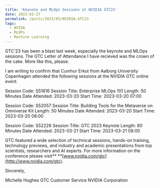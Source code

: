 ```yaml
---
title: 'Keynote and MLOps Sessions at NVIDIA GTC23'
date: 2023-03-27
permalink: /posts/2023/03/NVIDIA-GTC23
tags:
  - NVIDA 
  - MLOPs
  - Machine Learning
---
```

GTC'23 has been a blast last week, especially the keynote and MLOps sessions. The GTC Letter of Attendance I have recieved was the crown of the cake. More like this, please.

I am writing to confirm that Cumhur Erkut from Aalborg University Copenhagen attended the following sessions at the NVIDIA GTC online event.

Session Code: S51616
Session Title: Enterprise MLOps 101
Length: 50 Minutes
Date Attended: 2023-03-20
Start Time: 2023-03-20 07:00

Session Code: S52057
Session Title: Building Tools for the Metaverse on Omniverse Kit
Length: 50 Minutes
Date Attended: 2023-03-20
Start Time: 2023-03-20 08:00

Session Code: S52226
Session Title: GTC 2023 Keynote
Length: 80 Minutes
Date Attended: 2023-03-21
Start Time: 2023-03-21 08:00

GTC featured a wide selection of technical sessions, hands-on training, technology previews, and industry and academic presentations from top scientists, researchers and AI experts. For more information on the conference please visit** **[www.nvidia.com/gtc](http://www.nvidia.com/gtc).

Sincerely,

Michelle Hughes
GTC Customer Service
NVIDIA Corporation
